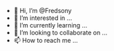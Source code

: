 - 👋 Hi, I’m @Fredsony
- 👀 I’m interested in ...
- 🌱 I’m currently learning ...
- 💞️ I’m looking to collaborate on ...
- 📫 How to reach me ...

<!---
Fredsony/Fredsony is a ✨ special ✨ repository because its `README.md` (this file) appears on your GitHub profile.
You can click the Preview link to take a look at your changes.
--->
